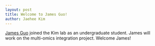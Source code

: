 ```yaml
---
layout: post
title: Welcome to James Guo!
author: Jaehee Kim
---
```


[James Guo](/team/james-guo/) joined the Kim lab as an undergraduate student. James will work on the multi-omics integration project. Welcome James! 

